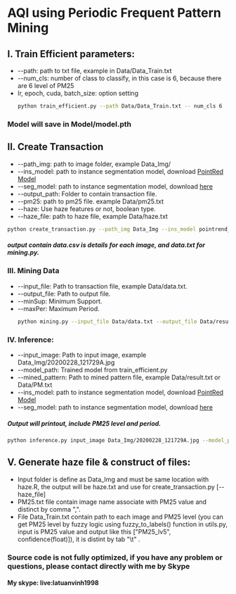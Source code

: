 # AQI using Periodic Frequent Pattern Mining

## I. Train Efficient parameters:
- --path: path to txt file, example in Data/Data_Train.txt
- --num_cls: number of class to classify, in this case is 6, because there are 6 level of PM25
- lr, epoch, cuda, batch_size: option setting
  ```sh
  python train_efficient.py --path Data/Data_Train.txt -- num_cls 6
  ```
### Model will save in Model/model.pth

## II. Create Transaction
- --path_img: path to image folder, example Data_Img/
- --ins_model: path to instance segmentation model, download [PointRed Model](https://github.com/ayoolaolafenwa/PixelLib/releases/download/0.2.0/pointrend_resnet50.pkl)
- --seg_model: path to instance segmentation model, download [here](https://github.com/ayoolaolafenwa/PixelLib/releases/download/1.3/deeplabv3_xception65_ade20k.h5)
- --output_path: Folder to contain transaction file.
- --pm25: path to pm25 file. example Data/pm25.txt
- --haze: Use haze features or not, boolean type.
- --haze_file: path to haze file, example Data/haze.txt
```sh
python create_transaction.py --path_img Data_Img --ins_model pointrend_resnet50.pkl --seg_model deeplabv3_xception65_ade20k.h5 --out_path Data --pm25 Data/pm25.txt --haze True --haze_file Data/haze.txt
```
##### output contain data.csv is details for each image, and data.txt for mining.py.

### III. Mining Data
- --input_file: Path to transaction file, example Data/data.txt.
- --output_file: Path to output file.
- --minSup: Minimum Support.
- --maxPer: Maximum Period.
  ```sh
  python mining.py --input_file Data/data.txt --output_file Data/result.txt --minSup 0.2 --maxPer 0.2
  ```
### IV. Inference:
 - --input_image: Path to input image, example Data_Img/20200228_121729A.jpg
 - --model_path: Trained model from train_efficient.py
 - --mined_pattern: Path to mined pattern file, example Data/result.txt or Data/PM.txt
 - --ins_model: path to instance segmentation model, download [PointRed Model](https://github.com/ayoolaolafenwa/PixelLib/releases/download/0.2.0/pointrend_resnet50.pkl)
 - --seg_model: path to instance segmentation model, download [here](https://github.com/ayoolaolafenwa/PixelLib/releases/download/1.3/deeplabv3_xception65_ade20k.h5)
##### Output will printout, include PM25 level and period.

```sh
python inference.py input_image Data_Img/20200228_121729A.jpg --model_path Model/model.pth --mined_pattern Data/result.txt --ins_model pointrend_resnet50.pkl --seg_model deeplabv3_xception65_ade20k.h5
```

## V. Generate haze file & construct of files:
  - Input folder is define as Data_Img and must be same location with haze.R, the output will be haze.txt and use for create_transaction.py \[--haze_file]
  - PM25.txt file contain image name associate with PM25 value and distinct by comma ",".
  - File Data_Train.txt contain path to each image and PM25 level (you can get PM25 level by fuzzy logic using fuzzy_to_labels() function in utils.py, input is PM25 value and output like this \["PM25_lv5", confidence(float)]), it is distint by tab "\t" .

### Source code is not fully optimized, if you have any problem or questions, please contact directly with me by Skype
#### My skype: live:latuanvinh1998
